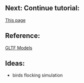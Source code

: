 ## Next: Continue tutorial:
[This page](https://threejs.org/manual/#en/responsive)

## Reference:
[GLTF Models](https://github.com/KhronosGroup/glTF-Sample-Assets/tree/main/Models/Avocado)

## Ideas:
- birds flocking simulation
